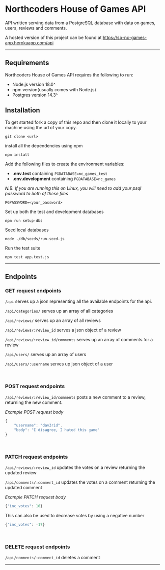 # Northcoders House of Games API

API written serving data from a PostgreSQL database with data on games, users, reviews and comments. 

A hosted version of this project can be found at https://sb-nc-games-app.herokuapp.com/api

<hr>

## Requirements

Northcoders House of Games API requires the following to run:

* Node.js version 18.0^
* npm version(usually comes with Node.js)
* Postgres version 14.3^

## Installation

To get started fork a copy of this repo and then clone it locally to your machine using the url of your copy.

```
git clone <url>
```

install all the dependencies using npm
```
npm install
```

Add the following files to create the environment variables:
- **.env.test** containing ```PGDATABASE=nc_games_test```
- **.env.development** containing ```PGDATABASE=nc_games```

*N.B. If you are running this on Linux, you will need to add your psql password to both of these files*
```
PGPASSWORD=<your_password>
```
Set up both the test and development databases
```
npm run setup-dbs
```
Seed local databases
```
node ./db/seeds/run-seed.js
```

Run the test suite
```
npm test app.test.js
```
<hr>

## Endpoints

### GET request endpoints

```/api```
serves up a json representing all the available endpoints for the api.

```/api/categories/```
serves up an array of all categories

```/api/reviews/``` serves up an array of all reviews

```/api/reviews/:review_id``` serves a json object of a review

```/api/reviews/:review_id/comments``` serves up an array of comments for a review

```/api/users/``` serves up an array of users

```/api/users/:username``` serves up json object of a user

<br>

### POST request endpoints
```/api/reviews/:review_id/comments``` posts a new comment to a review, returning the new comment.

*Example POST request body*
```js
{
    "username": "dav3rid",
    "body": "I disagree, I hated this game"
}
```
<br>

### PATCH request endpoints
```/api/reviews/:review_id``` updates the votes on a review returning the updated review

```/api/comments/:comment_id``` updates the votes on a comment returning the updated comment

*Example PATCH request body*
```js
{"inc_votes": 10}
```
This can also be used to decrease votes by using a negative number
```js
{"inc_votes": -17}
```

<br>

### DELETE request endpoints
```/api/comments/:comment_id``` deletes a comment
<hr>
